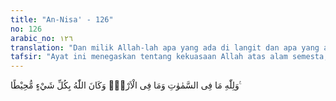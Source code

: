 ```yaml
---
title: "An-Nisa' - 126"
no: 126
arabic_no: ١٢٦
translation: "Dan milik Allah-lah apa yang ada di langit dan apa yang ada di bumi, dan (pengetahuan) Allah meliputi segala sesuatu."
tafsir: "Ayat ini menegaskan tentang kekuasaan Allah atas alam semesta, sebagai Pencipta, Pemilik, Pemelihara, tidak ada satu pun yang luput dari pengetahuan-Nya. Ayat ini merupakan penutup dari ayat-ayat yang sebelumnya, dan mengandung beberapa hikmah:\n\n1.Untuk mengingatkan bahwa Allah Mahakuasa, pemilik seluruh alam, karena itu Dia pasti menepati janjinya yang tersebut pada ayat-ayat yang lalu.\n\n2.Untuk menerangkan bahwa hanya kepada-Nyalah semua makhluk berserah diri, mohon pertolongan, mengemukakan harapan, bukan kepada yang lain, karena yang selain Allah adalah milik-Nya dan berada di bawah kekuasaan-Nya.\n\n3. Untuk menjelaskan maksud perkataan Ibrahim Khalilullah (Ibrahim kesayangan Allah), dengan adanya ayat ini jelaslah bahwa Ibrahim itu bukanlah teman Allah, seperti anggapan sebagian Ahli Kitab, tetapi hamba kesayangan-Nya, karena ia tunduk dan berserah diri kepada Allah, selalu berkorban dan berbuat baik. Ibrahim adalah milik Allah, seperti makhluk yang lain, bukanlah orang yang berserikat dengan Allah dalam memiliki alam ini."
---
```


وَلِلّٰهِ مَا فِى السَّمٰوٰتِ وَمَا فِى الْاَرْضِۗ وَكَانَ اللّٰهُ بِكُلِّ شَيْءٍ مُّحِيْطًا ࣖ 
